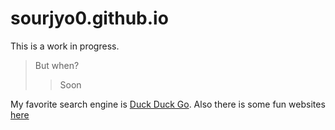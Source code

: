 # sourjyo0.github.io
This is a work in progress.
>But when?
>>Soon

My favorite search engine is [Duck Duck Go](https://duckduckgo.com).
Also there is some fun websites [here](/posts/first.html)
